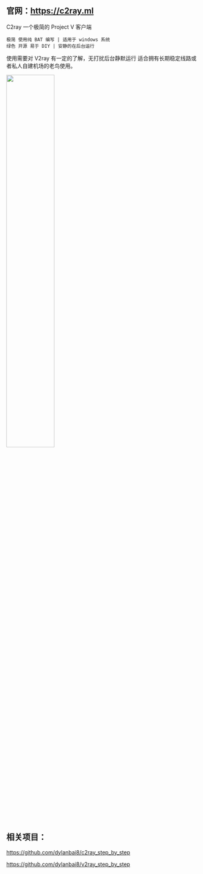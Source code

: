 ## 官网：https://c2ray.ml

C2ray 一个极简的 Project V 客户端

```
极简 使用纯 BAT 编写 | 适用于 windows 系统
绿色 开源 易于 DIY | 安静的在后台运行
```
使用需要对 V2ray 有一定的了解，无打扰后台静默运行 适合拥有长期稳定线路或者私人自建机场的老鸟使用。

<img src="https://raw.githubusercontent.com/dylanbai8/c2ray/master/menu.jpg" width="50%">

## 相关项目：

https://github.com/dylanbai8/c2ray_step_by_step

https://github.com/dylanbai8/v2ray_step_by_step